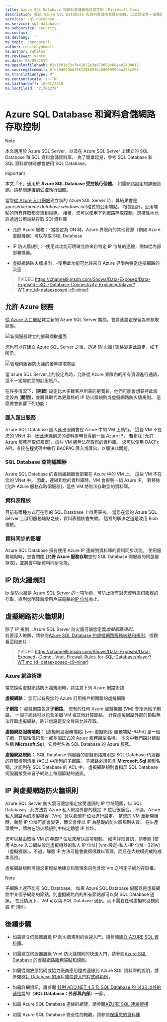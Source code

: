 ```yaml
---
title: Azure SQL Database 和資料倉儲網路存取控制 |Microsoft Docs
description: 概述 Azure SQL Database 和資料倉儲來管理存取權，以及設定單一或集區資料庫的網路存取控制。
services: sql-database
ms.service: sql-database
ms.subservice: security
ms.custom: ''
ms.devlang: ''
ms.topic: conceptual
author: rohitnayakmsft
ms.author: rohitna
ms.reviewer: vanto
ms.date: 08/05/2019
ms.openlocfilehash: b2c1f01e53cfe41b72e3e079059c66e4e2409012
ms.sourcegitcommit: 6fe40d080bd1561286093b488609590ba355c261
ms.translationtype: MT
ms.contentlocale: zh-TW
ms.lasthandoff: 10/01/2019
ms.locfileid: "71703278"
---
```

# <a name="azure-sql-database-and-data-warehouse-network-access-controls"></a>Azure SQL Database 和資料倉儲網路存取控制

> [!NOTE]
> 本文適用於 Azure SQL Server，以及在 Azure SQL Server 上建立的 SQL Database 和 SQL 資料倉儲資料庫。 為了簡單起見，參考 SQL Database 和 SQL 資料倉儲時都會使用 SQL Database。

> [!IMPORTANT]
> 本文「不」適用於 **Azure SQL Database 受控執行個體**。 如需網路設定的詳細資訊，請參閱[連接到受控執行個體](sql-database-managed-instance-connect-app.md)。

當您[從 Azure 入口網站](sql-database-single-database-get-started.md)建立新的 Azure SQL Server 時，其結果會是*yourservername.database.windows.net*格式的公用端點。 根據設計，公用端點的所有存取都會遭到拒絕。 接著，您可以使用下列網路存取控制，選擇性地允許透過公用端點存取 SQl 資料庫
- 允許 Azure 服務：-當設定為 ON 時，Azure 界限內的其他資源（例如 Azure 虛擬機器）可以存取 SQL Database

- IP 防火牆規則：-使用此功能可明確允許來自特定 IP 位址的連線，例如從內部部署機器。

- 虛擬網路防火牆規則：-使用此功能可允許來自 Azure 界限內特定虛擬網路的流量

> [!VIDEO https://channel9.msdn.com/Shows/Data-Exposed/Data-Exposed--SQL-Database-Connectivity-Explained/player?WT.mc_id=dataexposed-c9-niner]

## <a name="allow-azure-services"></a>允許 Azure 服務 
[從 Azure 入口網站](sql-database-single-database-get-started.md)建立新的 Azure SQL Server 期間，會將此設定保留為未核取狀態。

 ![新伺服器建立的螢幕擷取畫面][1]

您也可以在建立 Azure SQL Server 之後，透過 [防火牆] 窗格變更此設定，如下所示。
  
 ![管理伺服器防火牆的螢幕擷取畫面][2]

當 azure SQL Server**上**的設定為時，允許從 Azure 界限內的所有資源進行通訊，這不一定屬於您的訂用帳戶。

在許多情況下，[**開啟**] 設定比大多數客戶所需的更寬鬆。他們可能會想要將此設定設為 [**關閉**]，並將其取代為更嚴格的 IP 防火牆規則或虛擬網路防火牆規則。 這麼做會影響下列功能：

### <a name="import-export-service"></a>匯入匯出服務

Azure SQL Database 匯入匯出服務會在 Azure 中的 VM 上執行。 這些 VM 不在您的 VNet 中，因此連線到您的資料庫時會得到一組 Azure IP。 若移除 [允許 Azure 服務存取伺服器]，這些 VM 將無法存取您的資料庫。
您可以使用 DACFx API，直接在程式碼中執行 BACPAC 匯入或匯出，以解決此問題。

### <a name="sql-database-query-editor"></a>SQL Database 查詢編輯器

Azure SQL Database 的查詢編輯器會部署在 Azure 中的 VM 上。 這些 VM 不在您的 VNet 中。 因此，連線到您的資料庫時，VM 會得到一組 Azure IP。 若移除 [允許 Azure 服務存取伺服器]，這些 VM 將無法存取您的資料庫。

### <a name="table-auditing"></a>資料表稽核

目前有兩種方式可在您的 SQL Database 上啟用審核。 當您在您的 Azure SQL Server 上啟用服務端點之後，資料表稽核會失敗。 這裡的解決之道是改用 Blob 稽核。

### <a name="impact-on-data-sync"></a>資料同步的影響

Azure SQL Database 擁有使用 Azure IP 連線到資料庫的資料同步功能。 使用服務端點時，您會關閉 [**允許 Azure 服務存取**您的 SQL Database 伺服器的伺服器存取]，並將會中斷資料同步功能。

## <a name="ip-firewall-rules"></a>IP 防火牆規則
Ip 型防火牆是 Azure SQL Server 的一項功能，可防止所有對您資料庫伺服器的存取，直到您明確新增用戶端電腦的[IP 位址](sql-database-server-level-firewall-rule.md)為止。


## <a name="virtual-network-firewall-rules"></a>虛擬網路防火牆規則

除了 IP 規則，Azure SQL Server 防火牆可讓您定義*虛擬網路規則*。  
若要深入瞭解，請參閱[Azure SQL Database 的虛擬網路服務端點和規則](sql-database-vnet-service-endpoint-rule-overview.md)，或觀看這段影片：

> [!VIDEO https://channel9.msdn.com/Shows/Data-Exposed/Data-Exposed--Demo--Vnet-Firewall-Rules-for-SQL-Database/player?WT.mc_id=dataexposed-c9-niner]

 ### <a name="azure-networking-terminology"></a>Azure 網路術語  
當您探索虛擬網路防火牆規則時，請注意下列 Azure 網路術語

**虛擬網路：** 您可以有與您的 Azure 訂用帳戶相關聯的虛擬網路 

**子網路：** 虛擬網路包含**子網路**。 您有的任何 Azure 虛擬機器 (VM) 會指派給子網路。 一個子網路可以包含多個 VM 或其他計算節點。 計算虛擬網路外部的節點無法存取虛擬網路，除非您設定安全性來允許存取。

**虛擬網路服務端點：** [虛擬網路服務端點] [vm-虛擬網路-服務端點-649d] 是一個子網，其屬性值包含一或多個正式的 Azure 服務類型名稱。 本文中我們探討類型名稱 **Microsoft.Sql**，它參考名為 SQL Database 的 Azure 服務。

**虛擬網路規則：** SQL Database 伺服器的虛擬網路規則是 SQL Database 伺服器的存取控制清單 (ACL) 中所列的子網路。 子網路必須包含 **Microsoft.Sql** 類型名稱，才能列在 SQL Database 的 ACL 中。 虛擬網路規則會指示 SQL Database 伺服器接受來自子網路上每個節點的通訊。


## <a name="ip-vs-virtual-network-firewall-rules"></a>IP 與虛擬網路防火牆規則

Azure SQL Server 防火牆可讓您指定接受通訊的 IP 位址範圍，以 SQL Database。 此方法對 Azure 私人網路外部的穩定 IP 位址很適合。 不過，Azure 私人網路內的虛擬機器（Vm）會以*動態*IP 位址進行設定。 當您的 VM 重新開機時，動態 IP 位址可能會變更，而又會使以 IP 為基礎的防火牆規則失效。 在生產環境中，請勿在防火牆規則中指定動態 IP 位址。

您可以藉由取得 VM 的*靜態*IP 位址來解決這項限制。 如需詳細資訊，請參閱 [使用 Azure 入口網站設定虛擬機器的私人 IP 位址] [vm-設定-私人-IP 位址--321w] （虛擬機器）。不過，靜態 IP 方法可能會變得很難以管理，而且在大規模完成時成本高昂。 

虛擬網路規則可讓您更輕鬆地建立和管理來自包含您 Vm 之特定子網的存取權。

> [!NOTE]
> 子網路上還不能有 SQL Database。 如果 Azure SQL Database 伺服器是虛擬網路中某個子網路的節點，則虛擬網路內的所有節點都可以與 SQL Database 通訊。 在此情況下，VM 可以與 SQL Database 通訊，而不需要任何虛擬網路規則或 IP 規則。

## <a name="next-steps"></a>後續步驟

- 如需建立伺服器層級 IP 防火牆規則的快速入門，請參閱[建立 AZURE SQL 資料庫](sql-database-single-database-get-started.md)。

- 如需建立伺服器層級 Vnet 防火牆規則的快速入門，請參閱[Azure SQL Database 的虛擬網路服務端點和規則](sql-database-vnet-service-endpoint-rule-overview.md)。

- 如需從開放原始碼或協力廠商應用程式連線到 Azure SQL 資料庫的說明，請參閱[SQL Database 的用戶端快速入門程式碼範例](https://msdn.microsoft.com/library/azure/ee336282.aspx)。

- 如需詳細資訊，請參閱 [針對 ADO.NET 4.5 及 SQL Database 的 1433 以外的連接埠](sql-database-develop-direct-route-ports-adonet-v12.md)的〈**SQL Database：外部與內部**〉一節。

- 如需 Azure SQL Database 連線的總覽，請參閱[AZURE SQL 連線架構](sql-database-connectivity-architecture.md)

- 如需 Azure SQL Database 安全性的概觀，請參閱[保護您的資料庫](sql-database-security-overview.md)

<!--Image references-->
[1]: ./media/sql-database-get-started-portal/new-server2.png
[2]: ./media/sql-database-get-started-portal/manage-server-firewall.png
